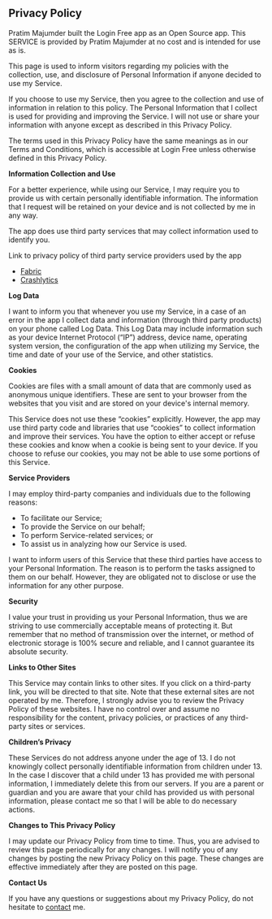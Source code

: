<!DOCTYPE html PUBLIC "-//W3C//DTD XHTML 1.0 Transitional//EN"
    "http://www.w3.org/TR/xhtml1/DTD/xhtml1-transitional.dtd">
<html xmlns="http://www.w3.org/1999/xhtml">
  <head>
    <title>Privacy Policy</title>
  </head>
  <body>
    <h2>
      Privacy Policy
    </h2>
    <p>
      Pratim Majumder built the Login Free app as an Open Source
      app. This SERVICE is provided by Pratim Majumder at no cost
      and is intended for use as is.
    </p>
    <p>
      This page is used to inform visitors regarding my policies
      with the collection, use, and disclosure of Personal
      Information if anyone decided to use my Service.
    </p>
    <p>
      If you choose to use my Service, then you agree to the
      collection and use of information in relation to this policy.
      The Personal Information that I collect is used for providing
      and improving the Service. I will not use or share your
      information with anyone except as described in this Privacy
      Policy.
    </p>
    <p>
      The terms used in this Privacy Policy have the same meanings
      as in our Terms and Conditions, which is accessible at Login
      Free unless otherwise defined in this Privacy Policy.
    </p>
    <p>
      <strong>Information Collection and Use</strong>
    </p>
    <p>
      For a better experience, while using our Service, I may
      require you to provide us with certain personally
      identifiable information. The information that I request will
      be retained on your device and is not collected by me in any
      way.
    </p>
    <p>
      The app does use third party services that may collect
      information used to identify you.
    </p>
    <div>
      <p>
        Link to privacy policy of third party service providers
        used by the app
      </p>
      <ul>
        <!----><!----><!---->
        <li>
          <a href="https://fabric.io/privacy" target=
          "_blank">Fabric</a>
        </li>
        <li>
          <a href=
          "http://try.crashlytics.com/terms/privacy-policy.pdf"
          target="_blank">Crashlytics</a>
        </li><!---->
      </ul>
    </div>
    <p>
      <strong>Log Data</strong>
    </p>
    <p>
      I want to inform you that whenever you use my Service, in a
      case of an error in the app I collect data and information
      (through third party products) on your phone called Log Data.
      This Log Data may include information such as your device
      Internet Protocol (“IP”) address, device name, operating
      system version, the configuration of the app when utilizing
      my Service, the time and date of your use of the Service, and
      other statistics.
    </p>
    <p>
      <strong>Cookies</strong>
    </p>
    <p>
      Cookies are files with a small amount of data that are
      commonly used as anonymous unique identifiers. These are sent
      to your browser from the websites that you visit and are
      stored on your device's internal memory.
    </p>
    <p>
      This Service does not use these “cookies” explicitly.
      However, the app may use third party code and libraries that
      use “cookies” to collect information and improve their
      services. You have the option to either accept or refuse
      these cookies and know when a cookie is being sent to your
      device. If you choose to refuse our cookies, you may not be
      able to use some portions of this Service.
    </p>
    <p>
      <strong>Service Providers</strong>
    </p>
    <p>
      I may employ third-party companies and individuals due to the
      following reasons:
    </p>
    <ul>
      <li>To facilitate our Service;
      </li>
      <li>To provide the Service on our behalf;
      </li>
      <li>To perform Service-related services; or
      </li>
      <li>To assist us in analyzing how our Service is used.
      </li>
    </ul>
    <p>
      I want to inform users of this Service that these third
      parties have access to your Personal Information. The reason
      is to perform the tasks assigned to them on our behalf.
      However, they are obligated not to disclose or use the
      information for any other purpose.
    </p>
    <p>
      <strong>Security</strong>
    </p>
    <p>
      I value your trust in providing us your Personal Information,
      thus we are striving to use commercially acceptable means of
      protecting it. But remember that no method of transmission
      over the internet, or method of electronic storage is 100%
      secure and reliable, and I cannot guarantee its absolute
      security.
    </p>
    <p>
      <strong>Links to Other Sites</strong>
    </p>
    <p>
      This Service may contain links to other sites. If you click
      on a third-party link, you will be directed to that site.
      Note that these external sites are not operated by me.
      Therefore, I strongly advise you to review the Privacy Policy
      of these websites. I have no control over and assume no
      responsibility for the content, privacy policies, or
      practices of any third-party sites or services.
    </p>
    <p>
      <strong>Children’s Privacy</strong>
    </p>
    <p>
      These Services do not address anyone under the age of 13. I
      do not knowingly collect personally identifiable information
      from children under 13. In the case I discover that a child
      under 13 has provided me with personal information, I
      immediately delete this from our servers. If you are a parent
      or guardian and you are aware that your child has provided us
      with personal information, please contact me so that I will
      be able to do necessary actions.
    </p>
    <p>
      <strong>Changes to This Privacy Policy</strong>
    </p>
    <p>
      I may update our Privacy Policy from time to time. Thus, you
      are advised to review this page periodically for any changes.
      I will notify you of any changes by posting the new Privacy
      Policy on this page. These changes are effective immediately
      after they are posted on this page.
    </p>
    <p>
      <strong>Contact Us</strong>
    </p>
    <p>
      If you have any questions or suggestions about my Privacy
      Policy, do not hesitate to <a href=
      "https://exploitrme.wordpress.com">contact</a> me.
    </p>
  </body>
</html>
